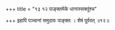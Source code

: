 +++
title = "१३ १२ पाङ्क्तमेके धानास्सक्तूंश्च"

+++
इहापि पञ्चानां समुदायः पाङ्क्तः ।
शेषं पूर्ववत् ॥१२॥